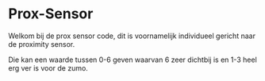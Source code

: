 # Prox-Sensor

Welkom bij de prox sensor code, dit is voornamelijk individueel gericht naar de proximity sensor.

Die kan een waarde tussen 0-6 geven waarvan 6 zeer dichtbij is en 1-3 heel erg ver is voor de zumo.
